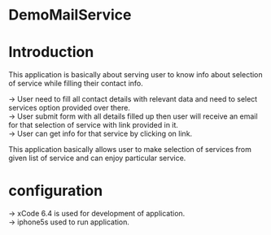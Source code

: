 # DemoMailService

<h1>Introduction </h1>

This application is basically about serving user to know info about selection of service while filling their contact info.

-> User need to fill all contact details with relevant data and need to select services option provided over there.<br>
-> User submit form with all details filled up then user will receive an email for that selection of service with link provided in it.<br>
-> User can get info for that service by clicking on link.<br>

This application basically allows user to make selection of services from given list of service and can enjoy particular service.

<h1> configuration </h1>

-> xCode 6.4 is used for development of application. <br>
-> iphone5s used to run application.


